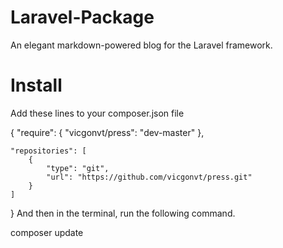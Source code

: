 # Laravel-Package
An elegant markdown-powered blog for the Laravel framework.

# Install
Add these lines to your composer.json file

{
    "require": {
        "vicgonvt/press": "dev-master"
    },
    
    "repositories": [
        {
            "type": "git",
            "url": "https://github.com/vicgonvt/press.git"
        }
    ]
}
And then in the terminal, run the following command.

composer update
